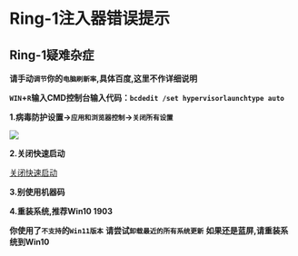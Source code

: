 # Ring-1注入器错误提示

## Ring-1疑难杂症

**请手动`调节`你的`电脑刷新率`,具体百度,这里不作详细说明**

**`WIN`+`R`输入CMD控制台输入代码：`bcdedit /set hypervisorlaunchtype auto`**

**1.病毒防护设置→`应用和浏览器控制`→`关闭所有设置`**

![](https://docs.hzz.im/\~gitbook/image?url=https%3A%2F%2F1382592200-files.gitbook.io%2F%7E%2Ffiles%2Fv0%2Fb%2Fgitbook-x-prod.appspot.com%2Fo%2Fspaces%252F7YXEHggLzaiKwZjRSOD4%252Fuploads%252FiEMSNJatn48bXkYSsg0N%252F%25E5%25BA%2594%25E7%2594%25A8%25E6%2596%2587%25E4%25BB%25B6%25E5%2585%25B3%25E9%2597%25AD.png%3Falt%3Dmedia%26token%3Df87dafd9-17ff-4c48-af10-a228e22b38ca\&width=768\&dpr=4\&quality=100\&sign=1ab5f748\&sv=1)

**2.关闭快速启动**

[关闭快速启动](https://docs.hzz.im/misc/o/off)

**3.别使用机器码**

**4.重装系统,推荐Win10 1903**

**你使用了`不支持`的`Win11版本`** **请尝试`卸载最近的所有系统更新`** **如果还是蓝屏,请重装系统到Win10**
